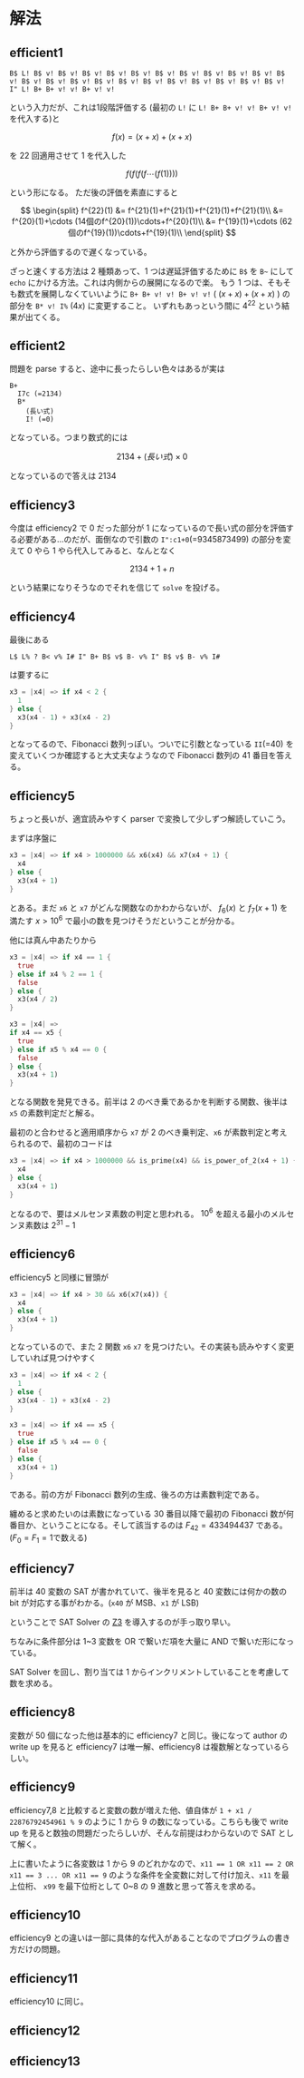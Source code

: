 # 解法

## efficient1
```
B$ L! B$ v! B$ v! B$ v! B$ v! B$ v! B$ v! B$ v! B$ v! B$ v! B$ v! B$ v! B$ v! B$ v! B$ v! B$ v! B$ v! B$ v! B$ v! B$ v! B$ v! B$ v! B$ v! I" L! B+ B+ v! v! B+ v! v!
```

という入力だが、これは1段階評価する (最初の `L!` に `L! B+ B+ v! v! B+ v! v!` を代入する)と

$$
  f(x) = (x+x) + (x+x)
$$

を 22 回適用させて 1 を代入した 

$$
f(f(f(f \cdots (f(1))))
$$

という形になる。
ただ後の評価を素直にすると

$$
\begin{split}
f^{22}(1) &= f^{21}(1)+f^{21}(1)+f^{21}(1)+f^{21}(1)\\
&= f^{20}(1)+\cdots (14個のf^{20}(1))\cdots+f^{20}(1)\\
&= f^{19}(1)+\cdots (62個のf^{19}(1))\cdots+f^{19}(1)\\
\end{split}
$$

と外から評価するので遅くなっている。

ざっと速くする方法は 2 種類あって、1 つは遅延評価するために `B$` を `B~` にして `echo` にかける方法。これは内側からの展開になるので楽。
もう 1 つは、そもそも数式を展開しなくていいように `B+ B+ v! v! B+ v! v!` ( $(x+x)+(x+x)$ ) の部分を `B* v! I%` ($4x$) に変更すること。
いずれもあっという間に $4^{22}$ という結果が出てくる。

## efficient2
問題を parse すると、途中に長ったらしい色々はあるが実は
```
B+
  I7c (=2134)
  B*
    (長い式)
    I! (=0)
```
となっている。つまり数式的には

$$
2134 + (長い式) \times 0
$$

となっているので答えは 2134

## efficiency3
今度は efficiency2 で 0 だった部分が 1 になっているので長い式の部分を評価する必要がある…のだが、面倒なので引数の `I":c1+0`(=9345873499) の部分を変えて 0 やら 1 やら代入してみると、なんとなく

$$
2134+1+n
$$

という結果になりそうなのでそれを信じて `solve` を投げる。

## efficiency4
最後にある
```
L$ L% ? B< v% I# I" B+ B$ v$ B- v% I" B$ v$ B- v% I#
```
は要するに
```rust
x3 = |x4| => if x4 < 2 {
  1
} else {
  x3(x4 - 1) + x3(x4 - 2)
}
```
となってるので、Fibonacci 数列っぽい。ついでに引数となっている `II`(=40) を変えていくつか確認すると大丈夫なようなので Fibonacci 数列の 41 番目を答える。

## efficiency5
ちょっと長いが、適宜読みやすく parser で変換して少しずつ解読していこう。

まずは序盤に
```rust
x3 = |x4| => if x4 > 1000000 && x6(x4) && x7(x4 + 1) {
  x4
} else {
  x3(x4 + 1)
}
```
とある。まだ `x6` と `x7` がどんな関数なのかわからないが、 $f_6(x)$ と $f_7(x+1)$ を満たす $x>10^6$ で最小の数を見つけそうだということが分かる。

他には真ん中あたりから
```rust
x3 = |x4| => if x4 == 1 {
  true
} else if x4 % 2 == 1 {
  false
} else {
  x3(x4 / 2)
}
```
```rust
x3 = |x4| =>
if x4 == x5 {
  true
} else if x5 % x4 == 0 {
  false
} else {
  x3(x4 + 1)
}
```
となる関数を発見できる。前半は 2 のべき乗であるかを判断する関数、後半は `x5` の素数判定だと解る。

最初のと合わせると適用順序から `x7` が 2 のべき乗判定、`x6` が素数判定と考えられるので、最初のコードは
```rust
x3 = |x4| => if x4 > 1000000 && is_prime(x4) && is_power_of_2(x4 + 1) {
  x4
} else {
  x3(x4 + 1)
}
```
となるので、要はメルセンヌ素数の判定と思われる。 $10^6$ を超える最小のメルセンヌ素数は $2^{31}-1$

## efficiency6
efficiency5 と同様に冒頭が
```rust
x3 = |x4| => if x4 > 30 && x6(x7(x4)) {
  x4
} else {
  x3(x4 + 1)
}
```
となっているので、また 2 関数 `x6` `x7` を見つけたい。その実装も読みやすく変更していれば見つけやすく
```rust
x3 = |x4| => if x4 < 2 {
  1
} else {
  x3(x4 - 1) + x3(x4 - 2)
}
```
```rust
x3 = |x4| => if x4 == x5 {
  true
} else if x5 % x4 == 0 {
  false
} else {
  x3(x4 + 1)
}
```
である。前の方が Fibonacci 数列の生成、後ろの方は素数判定である。

纏めると求めたいのは素数になっている 30 番目以降で最初の Fibonacci 数が何番目か、ということになる。そして該当するのは $F_{42}=433494437$ である。($F_0=F_1=1$で数える)

## efficiency7
前半は 40 変数の SAT が書かれていて、後半を見ると 40 変数には何かの数の bit が対応する事がわかる。(`x40` が MSB、`x1` が LSB)

ということで SAT Solver の [Z3](https://github.com/Z3Prover/z3) を導入するのが手っ取り早い。

ちなみに条件部分は 1~3 変数を OR で繋いだ項を大量に AND で繋いだ形になっている。

SAT Solver を回し、割り当ては 1 からインクリメントしていることを考慮して数を求める。

## efficiency8
変数が 50 個になった他は基本的に efficiency7 と同じ。後になって author の write up を見ると efficiency7 は唯一解、efficiency8 は複数解となっているらしい。

## efficiency9
efficiency7,8 と比較すると変数の数が増えた他、値自体が `1 + x1 / 22876792454961 % 9` のように 1 から 9 の数になっている。こちらも後で write up を見ると数独の問題だったらしいが、そんな前提はわからないので SAT として解く。

上に書いたように各変数は 1 から 9 のどれかなので、`x11 == 1 OR x11 == 2 OR x11 == 3 ... OR x11 == 9` のような条件を全変数に対して付け加え、`x11` を最上位桁、 `x99` を最下位桁として 0~8 の 9 進数と思って答えを求める。

## efficiency10
efficiency9 との違いは一部に具体的な代入があることなのでプログラムの書き方だけの問題。

## efficiency11
efficiency10 に同じ。

## efficiency12


## efficiency13
